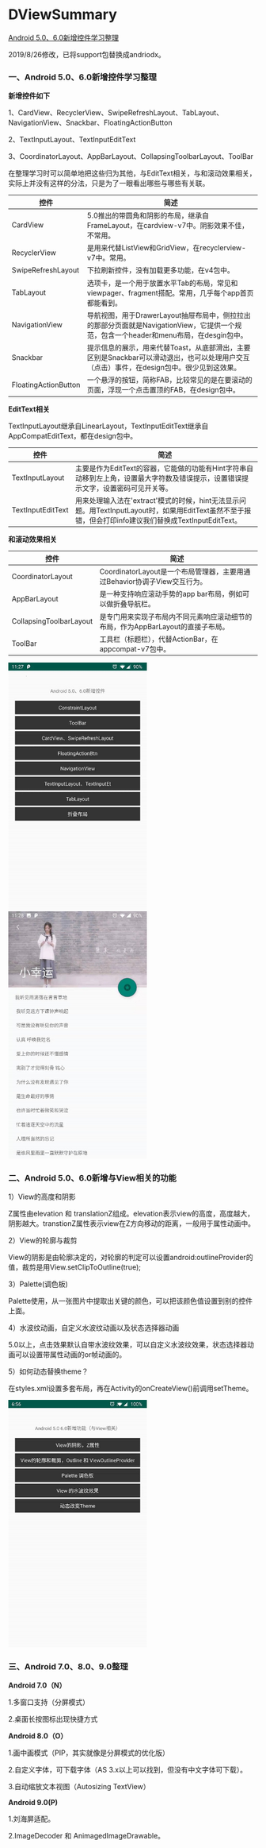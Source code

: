 # DViewSummary
[Android 5.0、6.0新增控件学习整理](https://www.jianshu.com/p/e627c31961c3)  

2019/8/26修改，已将support包替换成andriodx。
   
### 一、Android 5.0、6.0新增控件学习整理

**新增控件如下**

1、CardView、RecyclerView、SwipeRefreshLayout、TabLayout、NavigationView、Snackbar、FloatingActionButton

2、TextInputLayout、TextInputEditText

3、CoordinatorLayout、AppBarLayout、CollapsingToolbarLayout、ToolBar

在整理学习时可以简单地把这些归为其他，与EditText相关，与和滚动效果相关，实际上并没有这样的分法，只是为了一眼看出哪些与哪些有关联。

控件|简述
--|--
CardView | 5.0推出的带圆角和阴影的布局，继承自FrameLayout，在cardview-v7中。阴影效果不佳，不常用。
RecyclerView | 是用来代替ListView和GridView，在recyclerview-v7中。常用。
SwipeRefreshLayout | 下拉刷新控件，没有加载更多功能，在v4包中。
TabLayout | 选项卡，是一个用于放置水平Tab的布局，常见和viewpager、fragment搭配。常用，几乎每个app首页都能看到。
NavigationView | 导航视图，用于DrawerLayout抽屉布局中，侧拉拉出的那部分页面就是NavigationView，它提供一个规范，包含一个header和menu布局，在desgin包中。
Snackbar | 提示信息的展示，用来代替Toast，从底部滑出，主要区别是Snackbar可以滑动退出，也可以处理用户交互（点击）事件，在design包中。很少见到这效果。
FloatingActionButton |  一个悬浮的按钮，简称FAB，比较常见的是在要滚动的页面，浮现一个点击置顶的FAB，在design包中。

**EditText相关**

TextInputLayout继承自LinearLayout，TextInputEditText继承自AppCompatEditText，都在design包中。

控件|简述
--|--
TextInputLayout | 主要是作为EditText的容器，它能做的功能有Hint字符串自动移到左上角，设置最大字符数及错误提示，设置错误提示文字，设置密码可见开关等。
TextInputEditText |  用来处理输入法在'extract'模式的时候，hint无法显示问题。用TextInputLayout时，如果用EditText虽然不至于报错，但会打印info建议我们替换成TextInputEditText。

**和滚动效果相关**

控件|简述
--|--
CoordinatorLayout | CoordinatorLayout是一个布局管理器，主要用通过Behavior协调子View交互行为。
AppBarLayout | 是一种支持响应滚动手势的app bar布局，例如可以做折叠导航栏。
CollapsingToolbarLayout | 是专门用来实现子布局内不同元素响应滚动细节的布局，作为AppBarLayout的直接子布局。
ToolBar  | 工具栏（标题栏），代替ActionBar，在appcompat-v7包中。

<img src="https://github.com/Dengszzzzz/DViewSummary/blob/master/app/src/main/assets/5.0%E5%92%8C6.0%E6%96%B0%E5%A2%9E%E6%8E%A7%E4%BB%B6.jpg" width="280" />    <img src="https://github.com/Dengszzzzz/DViewSummary/blob/master/app/src/main/assets/1_4.jpg" width="280" />

### 二、Android 5.0、6.0新增与View相关的功能
1）View的高度和阴影
   
   Z属性由elevation 和 translationZ组成。elevation表示view的高度，高度越大，阴影越大。transtionZ属性表示view在Z方向移动的距离，一般用于属性动画中。
   
2）View的轮廓与裁剪   
   
   View的阴影是由轮廓决定的，对轮廓的判定可以设置android:outlineProvider的值，裁剪是用View.setClipToOutline(true);
   
3）Palette(调色板)
   
   Palette使用，从一张图片中提取出关键的颜色，可以把该颜色值设置到别的控件上面。
    
4）水波纹动画，自定义水波纹动画以及状态选择器动画
   
   5.0以上，点击效果默认自带水波纹效果，可以自定义水波纹效果，状态选择器动画可以设置带属性动画的or帧动画的。
   
5）如何动态替换theme？
  
   在styles.xml设置多套布局，再在Activity的onCreateView()前调用setTheme。
 
 <img src="https://github.com/Dengszzzzz/DViewSummary/blob/master/app/src/main/assets/2_1.jpg" width="280" />
 
 ### 三、Android 7.0、8.0、9.0整理
 
 **Android 7.0（N）**
 
1.多窗口支持（分屏模式）

2.桌面长按图标出现快捷方式

**Android 8.0（O）**

1.画中画模式（PIP，其实就像是分屏模式的优化版）

2.自定义字体，可下载字体（AS 3.x以上可以找到，但没有中文字体可下载）。

3.自动缩放文本视图（Autosizing TextView）

**Android 9.0(P)**

1.刘海屏适配。

2.ImageDecoder 和 AnimagedImageDrawable。

 

